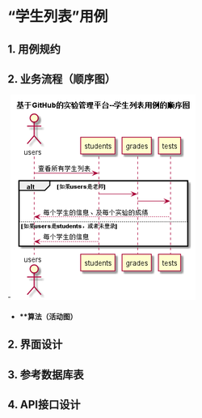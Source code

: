 ﻿<!-- markdownlint-disable MD033-->
<!-- 禁止MD033类型的警告 https://www.npmjs.com/package/markdownlint -->

# “学生列表”用例
## 1. 用例规约

## 2. 业务流程（顺序图）
-![sequence1](./sequence学生列表.png) 

- #### **算法（活动图）

## 2. 界面设计

## 3. 参考数据库表

## 4. API接口设计